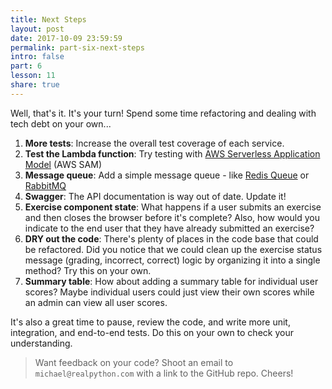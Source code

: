 ```yaml
---
title: Next Steps
layout: post
date: 2017-10-09 23:59:59
permalink: part-six-next-steps
intro: false
part: 6
lesson: 11
share: true
---
```


Well, that's it. It's your turn! Spend some time refactoring and dealing with tech debt on your own...

1. **More tests**: Increase the overall test coverage of each service.
1. **Test the Lambda function**: Try testing with [AWS Serverless Application Model](https://github.com/awslabs/serverless-application-model) (AWS SAM)
1. **Message queue**: Add a simple message queue - like [Redis Queue](http://python-rq.org/) or [RabbitMQ](https://www.rabbitmq.com/)
1. **Swagger**: The API documentation is way out of date. Update it!
1. **Exercise component state**: What happens if a user submits an exercise and then closes the browser before it's complete? Also, how would you indicate to the end user that they have already submitted an exercise?
1. **DRY out the code**: There's plenty of places in the code base that could be refactored. Did you notice that we could clean up the exercise status message (grading, incorrect, correct) logic by organizing it into a single method? Try this on your own.
1. **Summary table**: How about adding a summary table for individual user scores? Maybe individual users could just view their own scores while an admin can view all user scores.

It's also a great time to pause, review the code, and write more unit,  integration, and end-to-end tests. Do this on your own to check your understanding.

> Want feedback on your code? Shoot an email to `michael@realpython.com` with a link to the GitHub repo. Cheers!
